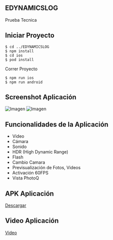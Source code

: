 ## EDYNAMICSLOG
Prueba Tecnica

## Iniciar Proyecto

```
$ cd ../EDYNAMICSLOG
$ npm install
$ cd ios
$ pod install
```

Correr Proyecto

```
$ npm run ios
$ npm run android

```

## Screenshot Aplicación
![Imagen](https://i.ibb.co/gZq7rhR/android.png=900x900)
![Imagen](https://i.ibb.co/tYGqfgL/PHOTOQ.png=900x900)


## Funcionalidades de la Aplicación

- Video
- Cámara
- Sonido
- HDR (High Dynamic Range)
- Flash
- Cambio Camara
- Previsualización de Fotos, Videos
- Activación 60FPS
- Vista PhotoQ

## APK Aplicación
[Descargar](https://drive.google.com/file/d/1RNyZqtMKfykWwitI3VK4n3j7zkxnf45l/view?usp=sharing)


## Video Aplicación

[Video](https://www.youtube.com/watch?v=iWedsgGUndw)
